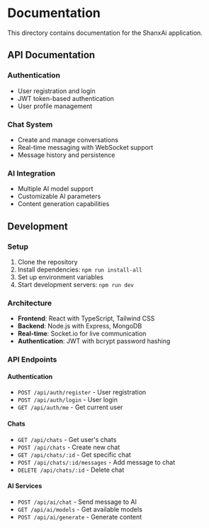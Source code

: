 # Documentation

This directory contains documentation for the ShanxAi application.

## API Documentation

### Authentication
- User registration and login
- JWT token-based authentication
- User profile management

### Chat System
- Create and manage conversations
- Real-time messaging with WebSocket support
- Message history and persistence

### AI Integration
- Multiple AI model support
- Customizable AI parameters
- Content generation capabilities

## Development

### Setup
1. Clone the repository
2. Install dependencies: `npm run install-all`
3. Set up environment variables
4. Start development servers: `npm run dev`

### Architecture
- **Frontend**: React with TypeScript, Tailwind CSS
- **Backend**: Node.js with Express, MongoDB
- **Real-time**: Socket.io for live communication
- **Authentication**: JWT with bcrypt password hashing

### API Endpoints

#### Authentication
- `POST /api/auth/register` - User registration
- `POST /api/auth/login` - User login
- `GET /api/auth/me` - Get current user

#### Chats
- `GET /api/chats` - Get user's chats
- `POST /api/chats` - Create new chat
- `GET /api/chats/:id` - Get specific chat
- `POST /api/chats/:id/messages` - Add message to chat
- `DELETE /api/chats/:id` - Delete chat

#### AI Services
- `POST /api/ai/chat` - Send message to AI
- `GET /api/ai/models` - Get available models
- `POST /api/ai/generate` - Generate content